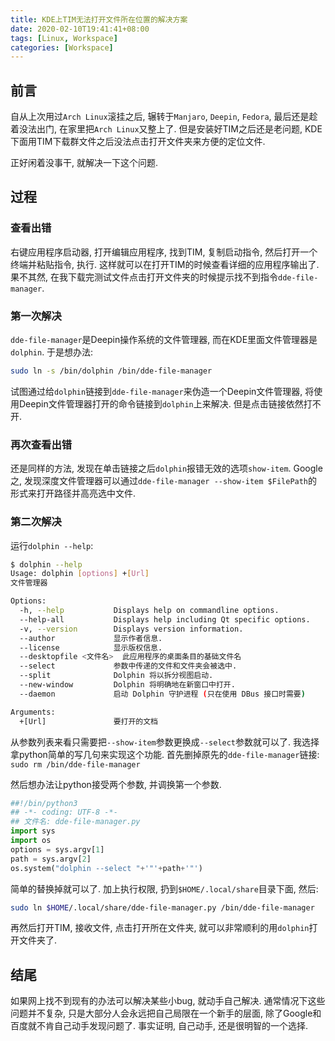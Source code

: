 ```yaml
---
title: KDE上TIM无法打开文件所在位置的解决方案
date: 2020-02-10T19:41:41+08:00
tags: [Linux, Workspace]
categories: [Workspace]
---
```

## 前言

自从上次用过`Arch Linux`滚挂之后, 辗转于`Manjaro`, `Deepin`, `Fedora`, 最后还是趁着没法出门, 在家里把`Arch Linux`又整上了. 但是安装好TIM之后还是老问题, KDE下面用TIM下载群文件之后没法点击打开文件夹来方便的定位文件.

正好闲着没事干, 就解决一下这个问题.

<!--more-->

## 过程

### 查看出错

右键应用程序启动器, 打开编辑应用程序, 找到TIM, 复制启动指令, 然后打开一个终端并粘贴指令, 执行. 这样就可以在打开TIM的时候查看详细的应用程序输出了. 果不其然, 在我下载完测试文件点击打开文件夹的时候提示找不到指令`dde-file-manager`.

### 第一次解决

`dde-file-manager`是Deepin操作系统的文件管理器, 而在KDE里面文件管理器是`dolphin`. 于是想办法:

```bash
sudo ln -s /bin/dolphin /bin/dde-file-manager
```

试图通过给`dolphin`链接到`dde-file-manager`来伪造一个Deepin文件管理器, 将使用Deepin文件管理器打开的命令链接到`dolphin`上来解决. 但是点击链接依然打不开.

### 再次查看出错

还是同样的方法, 发现在单击链接之后`dolphin`报错无效的选项`show-item`. Google之, 发现深度文件管理器可以通过`dde-file-manager --show-item $FilePath`的形式来打开路径并高亮选中文件.

### 第二次解决

运行`dolphin --help`:

```bash
$ dolphin --help
Usage: dolphin [options] +[Url]
文件管理器

Options:
  -h, --help           Displays help on commandline options.
  --help-all           Displays help including Qt specific options.
  -v, --version        Displays version information.
  --author             显示作者信息.
  --license            显示版权信息.
  --desktopfile <文件名>  此应用程序的桌面条目的基础文件名
  --select             参数中传递的文件和文件夹会被选中. 
  --split              Dolphin 将以拆分视图启动. 
  --new-window         Dolphin 将明确地在新窗口中打开. 
  --daemon             启动 Dolphin 守护进程 (只在使用 DBus 接口时需要)

Arguments:
  +[Url]               要打开的文档
```

从参数列表来看只需要把`--show-item`参数更换成`--select`参数就可以了. 我选择拿python简单的写几句来实现这个功能. 首先删掉原先的`dde-file-manager`链接: `sudo rm /bin/dde-file-manager`

然后想办法让python接受两个参数, 并调换第一个参数.

```python
##!/bin/python3
## -*- coding: UTF-8 -*-
## 文件名: dde-file-manager.py
import sys
import os
options = sys.argv[1]
path = sys.argv[2]
os.system("dolphin --select "+'"'+path+'"')
```

简单的替换掉就可以了. 加上执行权限, 扔到`$HOME/.local/share`目录下面, 然后:

```bash
sudo ln $HOME/.local/share/dde-file-manager.py /bin/dde-file-manager
```

再然后打开TIM, 接收文件, 点击打开所在文件夹, 就可以非常顺利的用`dolphin`打开文件夹了.

## 结尾

如果网上找不到现有的办法可以解决某些小bug, 就动手自己解决. 通常情况下这些问题并不复杂, 只是大部分人会永远把自己局限在一个新手的层面, 除了Google和百度就不肯自己动手发现问题了. 事实证明, 自己动手, 还是很明智的一个选择.
